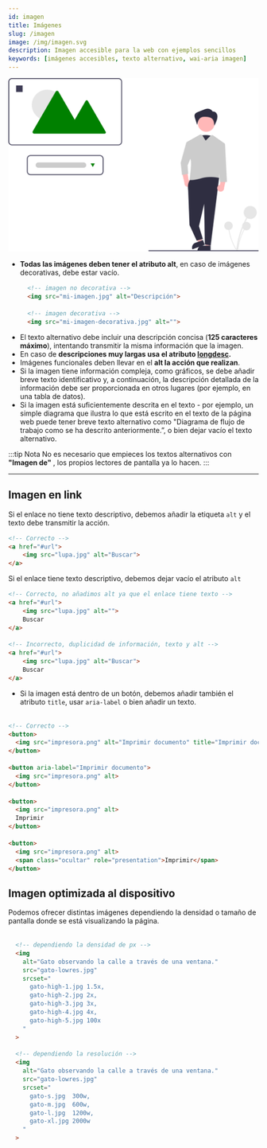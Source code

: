 ```yaml
---
id: imagen
title: Imágenes
slug: /imagen
image: /img/imagen.svg
description: Imagen accesible para la web con ejemplos sencillos
keywords: [imágenes accesibles, texto alternativo, wai-aria imagen]
---
```


![ ](/img/imagen.svg) 


- **Todas las imágenes deben tener el atributo alt**, en caso de imágenes decorativas, debe estar vacío.
  ```html
    <!-- imagen no decorativa -->
    <img src="mi-imagen.jpg" alt="Descripción">

    <!-- imagen decorativa -->
    <img src="mi-imagen-decorativa.jpg" alt="">
  ```
- El texto alternativo debe incluir una descripción concisa (**125 caracteres máximo**), intentando transmitir la misma información que la imagen.
- En caso de **descripciones muy largas usa el atributo [longdesc](https://www.w3.org/TR/WCAG20-TECHS/H45.html).**
- Imágenes funcionales deben llevar en el **alt la acción que realizan**.
- Si la imagen tiene información compleja, como gráficos, se debe añadir breve texto identificativo y, a continuación, la descripción detallada de la información debe ser proporcionada en otros lugares (por ejemplo, en una tabla de datos).
- Si la imagen está suficientemente descrita en el texto - por ejemplo, un simple diagrama que ilustra lo que está escrito en el texto de la página web puede tener breve texto alternativo como "Diagrama de flujo de trabajo como se ha descrito anteriormente.”, o bien dejar vacío el texto alternativo.

:::tip Nota
No es necesario que empieces los textos alternativos con **"Imagen de"** , los propios lectores de pantalla ya lo hacen.
:::

<!--
## Imagen en botón
-->
---

## Imagen en link

Si el enlace no tiene texto descriptivo, debemos añadir la etiqueta `alt` y el texto debe transmitir la acción.
```html
<!-- Correcto -->
<a href="#url">
    <img src="lupa.jpg" alt="Buscar">
</a>
```

Si el enlace tiene texto descriptivo, debemos dejar vacío el atributo `alt`
```html
<!-- Correcto, no añadimos alt ya que el enlace tiene texto -->
<a href="#url">
    <img src="lupa.jpg" alt="">
    Buscar
</a>

<!-- Incorrecto, duplicidad de información, texto y alt -->
<a href="#url">
    <img src="lupa.jpg" alt="Buscar">
    Buscar
</a>
```

- Si la imagen está dentro de un botón, debemos añadir también el atributo `title`, usar `aria-label` o bien añadir un texto.
```html

<!-- Correcto -->
<button>
  <img src="impresora.png" alt="Imprimir documento" title="Imprimir documento">
</button>

<button aria-label="Imprimir documento">
  <img src="impresora.png" alt>
</button>

<button>
  <img src="impresora.png" alt>
  Imprimir
</button>

<button>
  <img src="impresora.png" alt>
  <span class="ocultar" role="presentation">Imprimir</span>
</button>
```

## Imagen optimizada al dispositivo

Podemos ofrecer distintas imágenes dependiendo la densidad o tamaño de pantalla donde se está visualizando la página.



```html

  <!-- dependiendo la densidad de px -->
  <img 
    alt="Gato observando la calle a través de una ventana."
    src="gato-lowres.jpg"
    srcset="
      gato-high-1.jpg 1.5x,
      gato-high-2.jpg 2x,
      gato-high-3.jpg 3x,
      gato-high-4.jpg 4x,
      gato-high-5.jpg 100x
    "
  >

  <!-- dependiendo la resolución -->
  <img 
    alt="Gato observando la calle a través de una ventana."
    src="gato-lowres.jpg"
    srcset="
      gato-s.jpg  300w,
      gato-m.jpg  600w,
      gato-l.jpg  1200w,
      gato-xl.jpg 2000w
    "
  >  
```